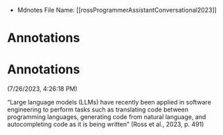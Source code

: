 * Mdnotes File Name: [[rossProgrammerAssistantConversational2023]]

# Annotations  

# Annotations  
(7/26/2023, 4:26:18 PM)

<span class="highlight" data-annotation="%7B%22attachmentURI%22%3A%22http%3A%2F%2Fzotero.org%2Fusers%2F11826352%2Fitems%2F4AFRWK3U%22%2C%22annotationKey%22%3A%22R4U26ZST%22%2C%22color%22%3A%22%23ffd400%22%2C%22pageLabel%22%3A%22491%22%2C%22position%22%3A%7B%22pageIndex%22%3A0%2C%22rects%22%3A%5B%5B53.798%2C522.188%2C295.557%2C530.562%5D%2C%5B53.467%2C511.229%2C294.048%2C519.603%5D%2C%5B53.798%2C500.27%2C295.035%2C508.644%5D%2C%5B53.798%2C489.311%2C222.541%2C497.685%5D%5D%7D%2C%22citationItem%22%3A%7B%22uris%22%3A%5B%22http%3A%2F%2Fzotero.org%2Fusers%2F11826352%2Fitems%2FDBJ5UHCE%22%5D%2C%22locator%22%3A%22491%22%7D%7D">“Large language models (LLMs) have recently been applied in software engineering to perform tasks such as translating code between programming languages, generating code from natural language, and autocompleting code as it is being written”</span> <span class="citation" data-citation="%7B%22citationItems%22%3A%5B%7B%22uris%22%3A%5B%22http%3A%2F%2Fzotero.org%2Fusers%2F11826352%2Fitems%2FDBJ5UHCE%22%5D%2C%22locator%22%3A%22491%22%7D%5D%2C%22properties%22%3A%7B%7D%7D">(<span class="citation-item">Ross et al., 2023, p. 491</span>)</span>